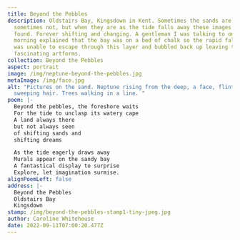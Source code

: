```yaml
---
title: Beyond the Pebbles
description: Oldstairs Bay, Kingsdown in Kent. Sometimes the sands are there and
  sometimes not, but when they are as the tide falls away these images can be
  found. Forever shifting and changing. A gentleman I was talking to one early
  morning explained that the bay was on a bed of chalk so the rapid falling tide
  was unable to escape through this layer and bubbled back up leaving these
  fascinating artforms.
collection: Beyond the Pebbles
aspect: portrait
image: /img/neptune-beyond-the-pebbles.jpg
metaImage: /img/face.jpg
alt: "Pictures on the sand. Neptune rising from the deep, a face, flint eyes,
  sweeping hair. Trees walking in a line. "
poem: |-
  Beyond the pebbles, the foreshore waits
  For the tide to unclasp its watery cape
  A land always there 
  but not always seen
  of shifting sands and 
  shifting dreams

  As the tide eagerly draws away
  Murals appear on the sandy bay
  A fantastical display to surprise
  Explore, let imagination surmise.
alignPoemLeft: false
address: |-
  Beyond the Pebbles
  Oldstairs Bay
  Kingsdown
stamp: /img/beyond-the-pebbles-stamp1-tiny-jpeg.jpg
author: Caroline Whitehouse
date: 2022-09-11T07:00:20.477Z
---
```

